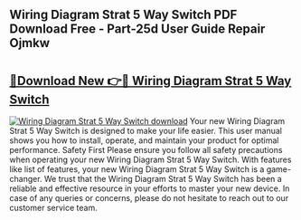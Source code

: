 ## Wiring Diagram Strat 5 Way Switch PDF Download Free - Part-25d User Guide Repair Ojmkw

# <h2><a href="http://dfn1r4x.blite.top/?on=Wiring+Diagram+Strat+5+Way+Switch">🔗Download New 👉🔴 Wiring Diagram Strat 5 Way Switch</a></h2>

[![Wiring Diagram Strat 5 Way Switch download](https://i.imgur.com/lujVjoI.png)](http://dfn1r4x.blite.top/?on=Wiring+Diagram+Strat+5+Way+Switch)
Your new Wiring Diagram Strat 5 Way Switch is designed to make your life easier. This user manual shows you how to install, operate, and maintain your product for optimal performance. Safety First Please ensure you follow all safety precautions when operating your new Wiring Diagram Strat 5 Way Switch. With features like list of features, your new Wiring Diagram Strat 5 Way Switch is a game-changer. We trust that the Wiring Diagram Strat 5 Way Switch has been a reliable and effective resource in your efforts to master your new device. In case of any queries or concerns, please do not hesitate to reach out to our customer service team.
